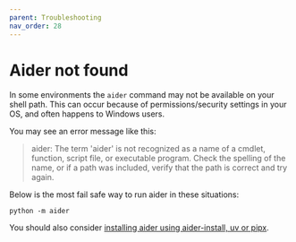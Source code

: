 ```yaml
---
parent: Troubleshooting
nav_order: 28
---
```


# Aider not found

In some environments the `aider` command may not be available
on your shell path.
This can occur because of permissions/security settings in your OS,
and often happens to Windows users.

You may see an error message like this:

> aider: The term 'aider' is not recognized as a name of a cmdlet, function, script file, or executable program. Check the spelling of the name, or if a path was included, verify that the path is correct and try again.

Below is the most fail safe way to run aider in these situations:

```
python -m aider
```

You should also consider 
[installing aider using aider-install, uv or pipx](/docs/install.html).
